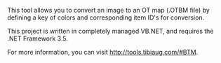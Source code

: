 This tool allows you to convert an image to an OT map (.OTBM file) by defining a key of colors and corresponding item ID's for conversion.

This project is written in completely managed VB.NET, and requires the .NET Framework 3.5.

For more information, you can visit http://tools.tibiaug.com/#BTM.